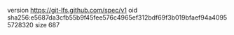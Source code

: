 version https://git-lfs.github.com/spec/v1
oid sha256:e5687da3cfb55b9f45fee576c4965ef312bdf69f3b019bfaef94a40955728320
size 687
